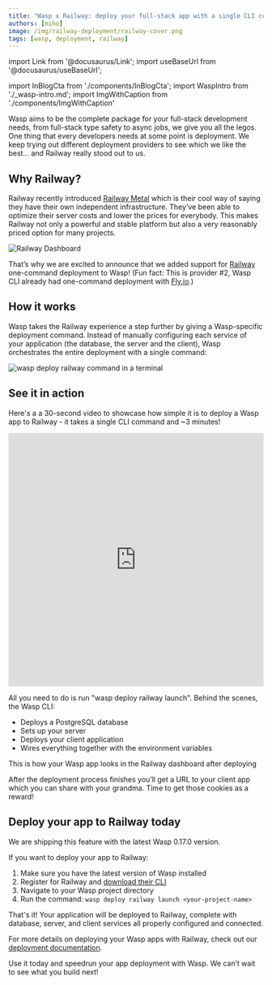```yaml
---
title: "Wasp x Railway: deploy your full-stack app with a single CLI command"
authors: [miho]
image: /img/railway-deployment/railway-cover.png
tags: [wasp, deployment, railway]
---
```


import Link from '@docusaurus/Link';
import useBaseUrl from '@docusaurus/useBaseUrl';

import InBlogCta from './components/InBlogCta';
import WaspIntro from './_wasp-intro.md';
import ImgWithCaption from './components/ImgWithCaption'

Wasp aims to be the complete package for your full-stack development needs, from full-stack type safety to async jobs, we give you all the legos. One thing that every developers needs at some point is deployment. We keep trying out different deployment providers to see which we like the best… and Railway really stood out to us.

## Why Railway?

Railway recently introduced [Railway Metal](https://blog.railway.com/p/launch-week-02-welcome) which is their cool way of saying they have their own independent infrastructure. They’ve been able to optimize their server costs and lower the prices for everybody. This makes Railway not only a powerful and stable platform but also a very reasonably priced option for many projects.

![Railway Dashboard](/img/railway-deployment/railway-dashboard.jpg)

That’s why we are excited to announce that we added support for [Railway](https://railway.com/) one-command deployment to Wasp! (Fun fact: This is provider #2, Wasp CLI already had one-command deployment with [Fly.io](http://fly.io/).)

<!--truncate-->

## How it works

Wasp takes the Railway experience a step further by giving a Wasp-specific deployment command. Instead of manually configuring each service of your application (the database, the server and the client), Wasp orchestrates the entire deployment with a single command:

![wasp deploy railway command in a terminal](/img/railway-deployment/railway-command-terminal.png)

## See it in action

Here's a a 30-second video to showcase how simple it is to deploy a Wasp app to Railway - it takes a single CLI command and ~3 minutes! 

<iframe width="100%" height="500" src="https://www.youtube.com/embed/O1NwlxIKaLw?si=1jGsHHYVtfK-uaff" title="YouTube video player" frameborder="0" allow="accelerometer; autoplay; clipboard-write; encrypted-media; gyroscope; picture-in-picture; web-share" referrerpolicy="strict-origin-when-cross-origin" allowfullscreen  className='mb-4'></iframe>

All you need to do is run "wasp deploy railway launch". Behind the scenes, the Wasp CLI:

- Deploys a PostgreSQL database
- Sets up your server
- Deploys your client application
- Wires everything together with the environment variables

<ImgWithCaption
    alt="Railway dashboard with Wasp app"
    caption="This is how your Wasp app looks in the Railway dashboard after deploying"
    source="img/railway-deployment/example-app.png"
/>

This is how your Wasp app looks in the Railway dashboard after deploying

After the deployment process finishes you’ll get a URL to your client app which you can share with your grandma. Time to get those cookies as a reward!

<ImgWithCaption
    alt="Old lady giving a thumbs up"
    caption="Your grandma will be proud of you!"
    source="img/railway-deployment/grandma.gif"
/>

## Deploy your app to Railway today

We are shipping this feature with the latest Wasp 0.17.0 version. 

If you want to deploy your app to Railway:

1. Make sure you have the latest version of Wasp installed
2. Register for Railway and [download their CLI](https://docs.railway.com/guides/cli)
3. Navigate to your Wasp project directory
4. Run the command: `wasp deploy railway launch <your-project-name>`

That's it! Your application will be deployed to Railway, complete with database, server, and client services all properly configured and connected.

For more details on deploying your Wasp apps with Railway, check out our [deployment documentation](/docs/deployment/deployment-methods/cli#railway).

Use it today and speedrun your app deployment with Wasp. We can’t wait to see what you build next!